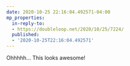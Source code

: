 ```yaml
---
date: 2020-10-25 22:16:04.492571-04:00
mp_properties:
  in-reply-to:
  - https://doubleloop.net/2020/10/25/7224/
  published:
  - '2020-10-25T22:16:04.492571'
---
```


Ohhhhh... This looks awesome!